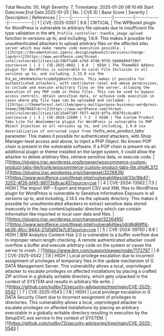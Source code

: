 Total Results: 50, High Severity: 7, Timestamp: 2025-01-26 08:10:49
Start Date:now;End Date:2025-01-25
| No. | CVE ID | Base Score | Severity | Description | References |
|-----|--------|------------|----------|-------------|------------|
| 1 | CVE-2025-0357 | 9.8  | CRITICAL | The WPBookit plugin for WordPress is vulnerable to arbitrary file uploads due to insufficient file type validation in the `WPB_Profile_controller::handle_image_upload` function in versions up to, and including, 1.6.9. This makes it possible for unauthenticated attackers to upload arbitrary files on the affected site`s server which may make remote code execution possible. | [1]https://documentation.iqonic.design/wpbookit/versions/change-log<br>[2]https://www.wordfence.com/threat-intel/vulnerabilities/id/19bf7a68-e76d-4740-9f35-b6084094f59b?source=cve |
| 2 | CVE-2025-0682 | 8.8  | HIGH | The ThemeREX Addons plugin for WordPress is vulnerable to Local File Inclusion in all versions up to, and including, 2.33.0 via the `trx_sc_reviews` shortcode `type` attribute. This makes it possible for authenticated attackers, with contributor-level and above permissions, to include and execute arbitrary files on the server, allowing the execution of any PHP code in those files. This can be used to bypass access controls, obtain sensitive data, or achieve code execution in cases where php file type can be uploaded and included. | [1]https://themeforest.net/item/qwery-multipurpose-business-wordpress-theme/29678687<br>[2]https://www.wordfence.com/threat-intel/vulnerabilities/id/15a9718f-f877-4e33-8f7a-950791c4ca85?source=cve |
| 3 | CVE-2024-12600 | 7.2  | HIGH | The Custom Product Tabs Lite for WooCommerce plugin for WordPress is vulnerable to PHP Object Injection in all versions up to, and including, 1.9.0 via deserialization of untrusted input from the `frs_woo_product_tabs` parameter. This makes it possible for authenticated attackers, with Shop Manager-level access and above, to inject a PHP Object. No known POP chain is present in the vulnerable software. If a POP chain is present via an additional plugin or theme installed on the target system, it could allow the attacker to delete arbitrary files, retrieve sensitive data, or execute code. | [1]https://plugins.trac.wordpress.org/browser/woocommerce-custom-product-tabs-lite/trunk/woocommerce-custom-product-tabs-lite.php#L372<br>[2]https://plugins.trac.wordpress.org/changeset/3226839/<br>[3]https://www.wordfence.com/threat-intel/vulnerabilities/id/33c16b47-3202-4f26-bf45-98172b8cac45?source=cve |
| 4 | CVE-2024-13562 | 7.5  | HIGH | The Import WP – Export and Import CSV and XML files to WordPress plugin for WordPress is vulnerable to Sensitive Information Exposure in all versions up to, and including, 2.14.5 via the uploads directory. This makes it possible for unauthenticated attackers to extract sensitive data  stored insecurely in the /wp-content/uploads/ directory which can contain information like imported or local user data and files. | [1]https://plugins.trac.wordpress.org/changeset/3226495/<br>[2]https://www.wordfence.com/threat-intel/vulnerabilities/id/d6d69ffd-bb39-4fcc-9444-27d1a901e7c9?source=cve |
| 5 | CVE-2024-39750 | 8.8  | HIGH | IBM Analytics Content Hub 2.0 is vulnerable to a buffer overflow due to improper return length checking. A remote authenticated attacker could overflow a buffer and execute arbitrary code on the system or cause the server to crash. | [1]https://www.ibm.com/support/pages/node/7172787 |
| 6 | CVE-2025-0542 | 7.8  | HIGH | Local privilege escalation due to incorrect assignment of privileges of temporary files in the update mechanism of G DATA Management Server. This vulnerability allows a local, unprivileged attacker to escalate privileges on affected installations by placing a crafted ZIP archive in a globally writable directory, which gets unpacked in the context of SYSTEM and results in arbitrary file write. | [1]https://github.com/nullby73/security-advisories/tree/main/CVE-2025-0542 |
| 7 | CVE-2025-0543 | 7.8  | HIGH | Local privilege escalation in G DATA Security Client due to incorrect assignment of privileges to directories. This vulnerability allows a local, unprivileged attacker to escalate privileges on affected installations by placing an arbitrary executable in a globally writable directory resulting in execution by the SetupSVC.exe service in the context of SYSTEM. | [1]https://github.com/nullby73/security-advisories/tree/main/CVE-2025-0543 |
